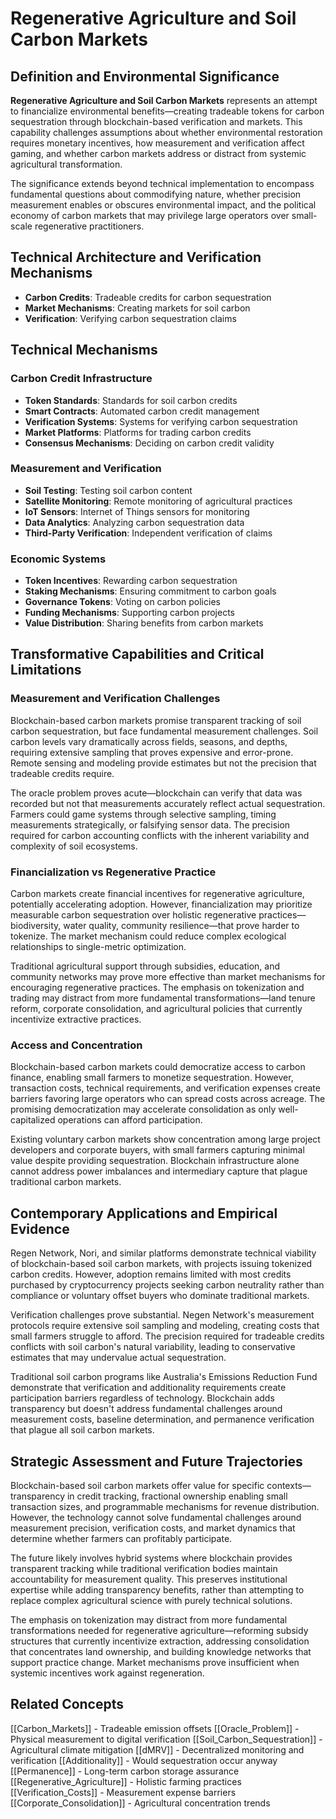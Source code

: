 # Regenerative Agriculture and Soil Carbon Markets

## Definition and Environmental Significance

**Regenerative Agriculture and Soil Carbon Markets** represents an attempt to financialize environmental benefits—creating tradeable tokens for carbon sequestration through blockchain-based verification and markets. This capability challenges assumptions about whether environmental restoration requires monetary incentives, how measurement and verification affect gaming, and whether carbon markets address or distract from systemic agricultural transformation.

The significance extends beyond technical implementation to encompass fundamental questions about commodifying nature, whether precision measurement enables or obscures environmental impact, and the political economy of carbon markets that may privilege large operators over small-scale regenerative practitioners.

## Technical Architecture and Verification Mechanisms
- **Carbon Credits**: Tradeable credits for carbon sequestration
- **Market Mechanisms**: Creating markets for soil carbon
- **Verification**: Verifying carbon sequestration claims

## Technical Mechanisms

### Carbon Credit Infrastructure
- **Token Standards**: Standards for soil carbon credits
- **Smart Contracts**: Automated carbon credit management
- **Verification Systems**: Systems for verifying carbon sequestration
- **Market Platforms**: Platforms for trading carbon credits
- **Consensus Mechanisms**: Deciding on carbon credit validity

### Measurement and Verification
- **Soil Testing**: Testing soil carbon content
- **Satellite Monitoring**: Remote monitoring of agricultural practices
- **IoT Sensors**: Internet of Things sensors for monitoring
- **Data Analytics**: Analyzing carbon sequestration data
- **Third-Party Verification**: Independent verification of claims

### Economic Systems
- **Token Incentives**: Rewarding carbon sequestration
- **Staking Mechanisms**: Ensuring commitment to carbon goals
- **Governance Tokens**: Voting on carbon policies
- **Funding Mechanisms**: Supporting carbon projects
- **Value Distribution**: Sharing benefits from carbon markets

## Transformative Capabilities and Critical Limitations

### Measurement and Verification Challenges

Blockchain-based carbon markets promise transparent tracking of soil carbon sequestration, but face fundamental measurement challenges. Soil carbon levels vary dramatically across fields, seasons, and depths, requiring extensive sampling that proves expensive and error-prone. Remote sensing and modeling provide estimates but not the precision that tradeable credits require.

The oracle problem proves acute—blockchain can verify that data was recorded but not that measurements accurately reflect actual sequestration. Farmers could game systems through selective sampling, timing measurements strategically, or falsifying sensor data. The precision required for carbon accounting conflicts with the inherent variability and complexity of soil ecosystems.

### Financialization vs Regenerative Practice

Carbon markets create financial incentives for regenerative agriculture, potentially accelerating adoption. However, financialization may prioritize measurable carbon sequestration over holistic regenerative practices—biodiversity, water quality, community resilience—that prove harder to tokenize. The market mechanism could reduce complex ecological relationships to single-metric optimization.

Traditional agricultural support through subsidies, education, and community networks may prove more effective than market mechanisms for encouraging regenerative practices. The emphasis on tokenization and trading may distract from more fundamental transformations—land tenure reform, corporate consolidation, and agricultural policies that currently incentivize extractive practices.

### Access and Concentration

Blockchain-based carbon markets could democratize access to carbon finance, enabling small farmers to monetize sequestration. However, transaction costs, technical requirements, and verification expenses create barriers favoring large operators who can spread costs across acreage. The promising democratization may accelerate consolidation as only well-capitalized operations can afford participation.

Existing voluntary carbon markets show concentration among large project developers and corporate buyers, with small farmers capturing minimal value despite providing sequestration. Blockchain infrastructure alone cannot address power imbalances and intermediary capture that plague traditional carbon markets.

## Contemporary Applications and Empirical Evidence

Regen Network, Nori, and similar platforms demonstrate technical viability of blockchain-based soil carbon markets, with projects issuing tokenized carbon credits. However, adoption remains limited with most credits purchased by cryptocurrency projects seeking carbon neutrality rather than compliance or voluntary offset buyers who dominate traditional markets.

Verification challenges prove substantial. Negen Network's measurement protocols require extensive soil sampling and modeling, creating costs that small farmers struggle to afford. The precision required for tradeable credits conflicts with soil carbon's natural variability, leading to conservative estimates that may undervalue actual sequestration.

Traditional soil carbon programs like Australia's Emissions Reduction Fund demonstrate that verification and additionality requirements create participation barriers regardless of technology. Blockchain adds transparency but doesn't address fundamental challenges around measurement costs, baseline determination, and permanence verification that plague all soil carbon markets.

## Strategic Assessment and Future Trajectories

Blockchain-based soil carbon markets offer value for specific contexts—transparency in credit tracking, fractional ownership enabling small transaction sizes, and programmable mechanisms for revenue distribution. However, the technology cannot solve fundamental challenges around measurement precision, verification costs, and market dynamics that determine whether farmers can profitably participate.

The future likely involves hybrid systems where blockchain provides transparent tracking while traditional verification bodies maintain accountability for measurement quality. This preserves institutional expertise while adding transparency benefits, rather than attempting to replace complex agricultural science with purely technical solutions.

The emphasis on tokenization may distract from more fundamental transformations needed for regenerative agriculture—reforming subsidy structures that currently incentivize extraction, addressing consolidation that concentrates land ownership, and building knowledge networks that support practice change. Market mechanisms prove insufficient when systemic incentives work against regeneration.

## Related Concepts

[[Carbon_Markets]] - Tradeable emission offsets
[[Oracle_Problem]] - Physical measurement to digital verification
[[Soil_Carbon_Sequestration]] - Agricultural climate mitigation
[[dMRV]] - Decentralized monitoring and verification
[[Additionality]] - Would sequestration occur anyway
[[Permanence]] - Long-term carbon storage assurance
[[Regenerative_Agriculture]] - Holistic farming practices
[[Verification_Costs]] - Measurement expense barriers
[[Corporate_Consolidation]] - Agricultural concentration trends